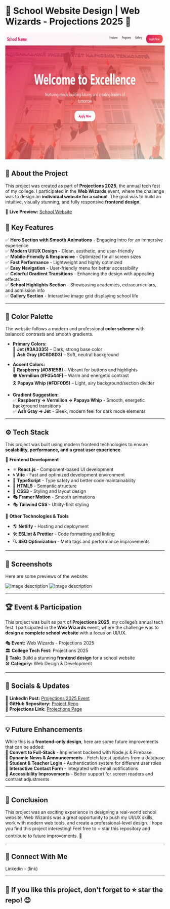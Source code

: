 # 🏫 School Website Design | Web Wizards - Projections 2025 🎨 

<img src="https://github.com/Akarshjha03/React-School-WebSite/blob/main/img/Screenshot%202025-02-13%20151526.png" alt="Image description" width="800" height="400">


## 🌟 About the Project  
This project was created as part of **Projections 2025**, the annual tech fest of my college. I participated in the **Web Wizards** event, where the challenge was to design an **individual website for a school**. The goal was to build an intuitive, visually stunning, and fully responsive **frontend design**.  

🔗 **Live Preview:** [School Website](https://zippy-stardust-3bd47c.netlify.app)  

## 🎯 Key Features  
✅ **Hero Section with Smooth Animations** - Engaging intro for an immersive experience  
✅ **Modern UI/UX Design** - Clean, aesthetic, and user-friendly  
✅ **Mobile-Friendly & Responsive** - Optimized for all screen sizes  
✅ **Fast Performance** - Lightweight and highly optimized  
✅ **Easy Navigation** - User-friendly menu for better accessibility  
✅ **Colorful Gradient Transitions** - Enhancing the design with appealing effects  
✅ **School Highlights Section** - Showcasing academics, extracurriculars, and admission info  
✅ **Gallery Section** - Interactive image grid displaying school life  

---

## 🎨 Color Palette  
The website follows a modern and professional **color scheme** with balanced contrasts and smooth gradients.  

- **Primary Colors:**  
  🎨 **Jet (#3A3335)** – Dark, strong base color  
  🎨 **Ash Gray (#C6D8D3)** – Soft, neutral background  

- **Accent Colors:**  
  🔴 **Raspberry (#D81E5B)** – Vibrant for buttons and highlights  
  🟠 **Vermilion (#F0544F)** – Warm and energetic contrast  
  🎗 **Papaya Whip (#FDF0D5)** – Light, airy background/section divider  

- **Gradient Suggestion:**  
  ✅ **Raspberry → Vermilion → Papaya Whip** - Smooth, energetic background transitions  
  ✅ **Ash Gray → Jet** - Sleek, modern feel for dark mode elements  

---

## ⚙️ Tech Stack  
This project was built using modern frontend technologies to ensure **scalability, performance, and a great user experience**.  

🚀 **Frontend Development**  
- ⚛ **React.js** - Component-based UI development  
- 🌀 **Vite** - Fast and optimized development environment  
- 📜 **TypeScript** - Type safety and better code maintainability  
- 📄 **HTML5** - Semantic structure  
- 🎨 **CSS3** - Styling and layout design  
- 🎭 **Framer Motion** - Smooth animations  
- 🎭 **Tailwind CSS** - Utility-first styling  

🔧 **Other Technologies & Tools**  
- 🌎 **Netlify** - Hosting and deployment  
- 🛠 **ESLint & Prettier** - Code formatting and linting  
- 🔍 **SEO Optimization** - Meta tags and performance improvements  

---

## 📸 Screenshots  
Here are some previews of the website:  

<img src="https://github.com/user-attachments/assets/5de7595d-6cac-4653-be2f-25e8c6ac9e5b" alt="Image description" width="600" height="350">
<img src="https://github.com/user-attachments/assets/8e0b0967-26fa-4c40-b920-f030f5822669" alt="Image description" width="00" height="400">

---

## 🏆 Event & Participation  
This project was built as part of **Projections 2025**, my college’s annual tech fest. I participated in the **Web Wizards** event, where the challenge was to **design a complete school website** with a focus on UI/UX.  

🎭 **Event:** Web Wizards - Projections 2025  
🏛 **College Tech Fest:** Projections 2025  
🎨 **Task:** Build a stunning **frontend design** for a school website  
🛠 **Category:** Web Design & Development  

---

## 📢 Socials & Updates  
🔗 **LinkedIn Post:** [Projections 2025 Event](your-linkedin-post-placeholder)  
🔗 **GitHub Repository:** [Project Repo](your-github-repo-placeholder)  
🔗 **Projections Link:** [Projections Page](your-github-repo-placeholder)  

---

## 💡 Future Enhancements  
While this is a **frontend-only design**, here are some future improvements that can be added:  
🔹 **Convert to Full-Stack** - Implement backend with Node.js & Firebase  
🔹 **Dynamic News & Announcements** - Fetch latest updates from a database  
🔹 **Student & Teacher Login** - Authentication system for different user roles  
🔹 **Interactive Contact Form** - Integrated with email notifications  
🔹 **Accessibility Improvements** - Better support for screen readers and contrast adjustments  

---

## 🎯 Conclusion
This project was an exciting experience in designing a real-world school website. Web Wizards was a great opportunity to push my UI/UX skills, work with modern web tools, and create a professional-level design. I hope you find this project interesting! Feel free to ⭐ star this repository and contribute to future improvements. 🚀

---

## 🤝 Connect With Me

Linkedin - (link)

---

## 📌 If you like this project, don't forget to ⭐ star the repo! 😊
